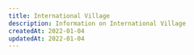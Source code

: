 ```yaml
---
title: International Village
description: Information on International Village
createdAt: 2022-01-04
updatedAt: 2022-01-04
---
```

  
  